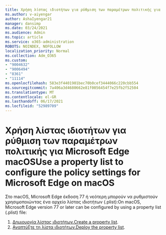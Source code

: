 ```yaml
---
title: Χρήση λίστας ιδιοτήτων για ρύθμιση των παραμέτρων πολιτικής για Microsoft Edge macOS
ms.author: v-aiyengar
author: AshaIyengar21
manager: dansimp
ms.date: 03/24/2021
ms.audience: Admin
ms.topic: article
ms.service: o365-administration
ROBOTS: NOINDEX, NOFOLLOW
localization_priority: Normal
ms.collection: Adm_O365
ms.custom:
- "9004632"
- "9006494"
- "8361"
- "11114"
ms.openlocfilehash: 583e3f4401901bec70b0cef3444066c220cbb554
ms.sourcegitcommit: 7a406a3d4680662e81f0056454f7e25fb2f52504
ms.translationtype: MT
ms.contentlocale: el-GR
ms.lasthandoff: 06/17/2021
ms.locfileid: "52989709"
---
```

# <a name="use-a-property-list-to-configure-the-policy-settings-for-microsoft-edge-on-macos"></a><span data-ttu-id="7bd54-102">Χρήση λίστας ιδιοτήτων για ρύθμιση των παραμέτρων πολιτικής για Microsoft Edge macOS</span><span class="sxs-lookup"><span data-stu-id="7bd54-102">Use a property list to configure the policy settings for Microsoft Edge on macOS</span></span>

<span data-ttu-id="7bd54-103">Στο macOS, Microsoft Edge έκδοση 77 ή νεότερη μπορούν να ρυθμιστούν χρησιμοποιώντας ένα αρχείο λίστας ιδιοτήτων (.plist):</span><span class="sxs-lookup"><span data-stu-id="7bd54-103">On macOS, Microsoft Edge version 77 or later can be configured by using a property list (.plist) file:</span></span>

1. <span data-ttu-id="7bd54-104">[Δημιουργία λίστας ιδιοτήτων.](https://go.microsoft.com/fwlink/?linkid=2134726)</span><span class="sxs-lookup"><span data-stu-id="7bd54-104">[Create a property list](https://go.microsoft.com/fwlink/?linkid=2134726).</span></span>
1. <span data-ttu-id="7bd54-105">[Αναπτύξτε τη λίστα ιδιοτήτων.](https://go.microsoft.com/fwlink/?linkid=2134727)</span><span class="sxs-lookup"><span data-stu-id="7bd54-105">[Deploy the property list](https://go.microsoft.com/fwlink/?linkid=2134727).</span></span>
